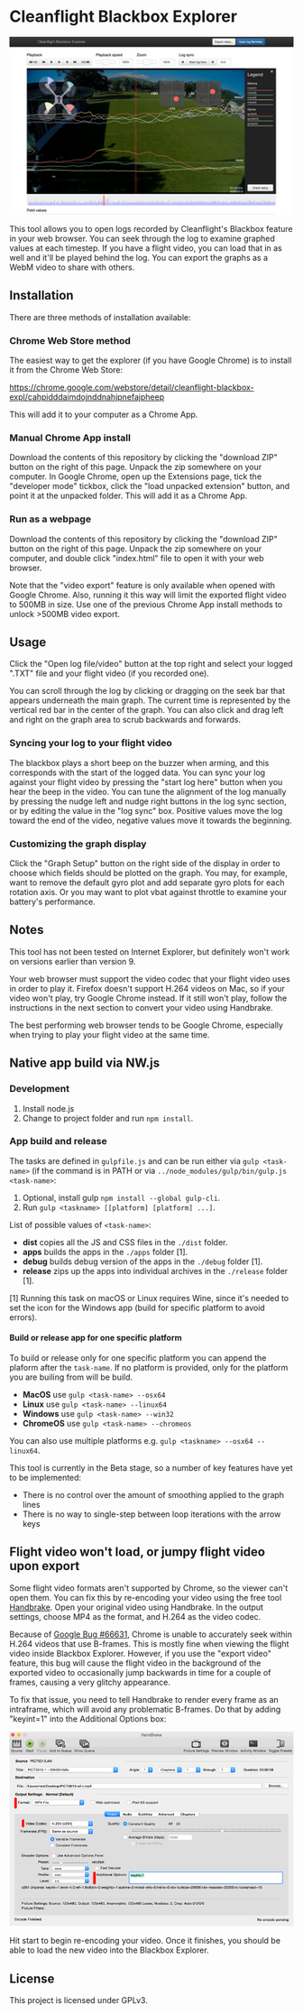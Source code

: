 # Cleanflight Blackbox Explorer

![Main explorer interface](screenshots/main-interface.jpg)

This tool allows you to open logs recorded by Cleanflight's Blackbox feature in your web browser. You can seek through
the log to examine graphed values at each timestep. If you have a flight video, you can load that in as well and it'll
be played behind the log. You can export the graphs as a WebM video to share with others.

## Installation

There are three methods of installation available:

### Chrome Web Store method

The easiest way to get the explorer (if you have Google Chrome) is to install it from the Chrome Web Store:

https://chrome.google.com/webstore/detail/cleanflight-blackbox-expl/cahpidddaimdojnddnahjpnefajpheep

This will add it to your computer as a Chrome App.

### Manual Chrome App install
Download the contents of this repository by clicking the "download ZIP" button on the right of this page. Unpack
the zip somewhere on your computer. In Google Chrome, open up the Extensions page, tick the "developer mode" tickbox, 
click the "load unpacked extension" button, and point it at the unpacked folder. This will add it as a Chrome App.

### Run as a webpage
Download the contents of this repository by clicking the "download ZIP" button on the right of this page. Unpack
the zip somewhere on your computer, and double click "index.html" file to open it with your web browser. 

Note that the "video export" feature is only available when opened with Google Chrome. Also, running it this way will 
limit the exported flight video to 500MB in size. Use one of the previous Chrome App install methods to unlock 
&gt;500MB video export.

## Usage
Click the "Open log file/video" button at the top right and select your logged ".TXT" file and your flight video (if 
you recorded one).

You can scroll through the log by clicking or dragging on the seek bar that appears underneath the main graph. The 
current time is represented by the vertical red bar in the center of the graph. You can also click and drag left and
right on the graph area to scrub backwards and forwards.

### Syncing your log to your flight video

The blackbox plays a short beep on the buzzer when arming, and this corresponds with the start of the logged data.
You can sync your log against your flight video by pressing the "start log here" button when you hear the beep in the
video. You can tune the alignment of the log manually by pressing the nudge left and nudge right buttons in the log
sync section, or by editing the value in the "log sync" box. Positive values move the log toward the end of the video, 
negative values move it towards the beginning.

### Customizing the graph display

Click the "Graph Setup" button on the right side of the display in order to choose which fields should be plotted on
the graph. You may, for example, want to remove the default gyro plot and add separate gyro plots for each rotation axis.
Or you may want to plot vbat against throttle to examine your battery's performance.

## Notes

This tool has not been tested on Internet Explorer, but definitely won't work on versions earlier than version 9.

Your web browser must support the video codec that your flight video uses in order to play it. Firefox doesn't support
H.264 videos on Mac, so if your video won't play, try Google Chrome instead. If it still won't play, follow the 
instructions in the next section to convert your video using Handbrake.

The best performing web browser tends to be Google Chrome, especially when trying to play your flight video at the same
time.

## Native app build via NW.js

### Development

1. Install node.js
2. Change to project folder and run `npm install`.

### App build and release

The tasks are defined in `gulpfile.js` and can be run either via `gulp <task-name>` (if the command is in PATH or via `../node_modules/gulp/bin/gulp.js <task-name>`:

1. Optional, install gulp `npm install --global gulp-cli`.
2. Run `gulp <taskname> [[platform] [platform] ...]`.

List of possible values of `<task-name>`:
* **dist** copies all the JS and CSS files in the `./dist` folder.
* **apps** builds the apps in the `./apps` folder [1].
* **debug** builds debug version of the apps in the `./debug` folder [1].
* **release** zips up the apps into individual archives in the `./release` folder [1]. 

[1] Running this task on macOS or Linux requires Wine, since it's needed to set the icon for the Windows app (build for specific platform to avoid errors).

#### Build or release app for one specific platform
To build or release only for one specific platform you can append the plaform after the `task-name`.
If no platform is provided, only for the platform you are builing from will be build.

* **MacOS** use `gulp <task-name> --osx64`
* **Linux** use `gulp <task-name> --linux64`
* **Windows** use `gulp <task-name> --win32`
* **ChromeOS** use `gulp <task-name> --chromeos`

You can also use multiple platforms e.g. `gulp <taskname> --osx64 --linux64`.

This tool is currently in the Beta stage, so a number of key features have yet to be implemented:

- There is no control over the amount of smoothing applied to the graph lines
- There is no way to single-step between loop iterations with the arrow keys

## Flight video won't load, or jumpy flight video upon export

Some flight video formats aren't supported by Chrome, so the viewer can't open them. You can fix this by re-encoding
your video using the free tool [Handbrake][]. Open your original video using Handbrake. In the output settings, choose
MP4 as the format, and H.264 as the video codec.

Because of [Google Bug #66631][], Chrome is unable to accurately seek within H.264 videos that use B-frames. This is
mostly fine when viewing the flight video inside Blackbox Explorer. However, if you use the "export video" feature, this
bug will cause the flight video in the background of the exported video to occasionally jump backwards in time for a
couple of frames, causing a very glitchy appearance.

To fix that issue, you need to tell Handbrake to render every frame as an intraframe, which will avoid any problematic
B-frames. Do that by adding "keyint=1" into the Additional Options box:

![Handbrake settings](screenshots/handbrake.png)

Hit start to begin re-encoding your video. Once it finishes, you should be able to load the new video into the Blackbox
Explorer.

[Handbrake]: https://handbrake.fr/
[Google Bug #66631]: http://code.google.com/p/chromium/issues/detail?id=66631

## License

This project is licensed under GPLv3.
